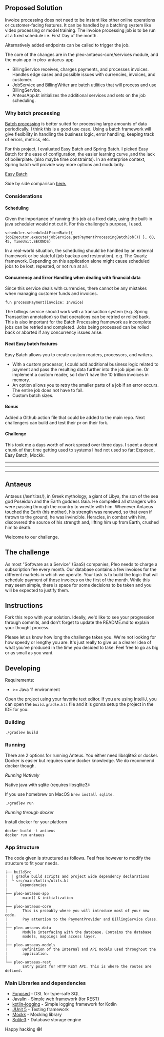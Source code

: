 ## Proposed Solution

Invoice processing does not need to be instant like other online operations or customer-facing features. It can be
handled by a batching system like video processing or model training. The invoice processing job is to be run at a fixed schedule
i.e. First Day of the month.

Alternatively added endpoints can be called to trigger the job.

The core of the changes are in the pleo-antaeus-core/services module, and the main app in pleo-antaeus-app 
   - BillingService receives, charges payments, and processes invoices. Handles edge cases and possible issues with currencies, invoices, and customer.
   - JobService and BillingWriter are batch utilities that will process and use BillingService.
   - AnteusApp.kt initializes the additional services and sets on the job scheduling.
   
### Why batch processing
[Batch processing](https://javaee.github.io/tutorial/batch-processing001.html) is better suited for processing large amounts of data periodically. 
I think this is a good use case. Using a batch framework will give flexibility in handling the business logic, error handling,
keeping track of errors, metrics, etc.

For this project, I evaluated Easy Batch and Spring Batch. I picked Easy Batch for the ease of configuration, the easier learning curve
,and the lack of boilerplate. (also maybe time constraints).
In an enterprise context, Spring batch will provide way more options and modularity.

[Easy Batch](https://github.com/j-easy/easy-batch/tree/master/easy-batch-tutorials)

Side by side comparison [here.](https://github.com/benas/easy-batch-vs-spring-batch/issues/1)

### Considerations
#### Scheduling
Given the importance of running this job at a fixed date, using the built-in java scheduler would not cut it. For this challenge's purpose, I used.
```
scheduler.scheduleAtFixedRate({ jobExecutor.execute(jobService.getPaymentProcessingBatchJob()) }, 60, 45, TimeUnit.SECONDS)
```
In a real-world situation, the scheduling should be handled by an external framework or be stateful (job backup and restoration).
 e.g. The Quartz framework. Depending on this  application alone might cause scheduled jobs to be lost, repeated, or not run at all.
#### Concurrency and Error Handling when dealing with financial data
Since this service deals with currencies, there cannot be any mistakes when managing customer funds and invoices.
```
fun processPayment(invoice: Invoice)
```
The billings service should work with a transaction system (e.g. Spring Transaction annotation) so that operations can be retried or rolled back.
This is also important for the Batch Processing framework as incomplete jobs can be retried and completed. Jobs being processed can be rolled back or aborted if any concurrency issues arise.

#### Neat Easy batch features
Easy Batch allows you to create custom readers, processors, and writers. 
- With a custom processor, I could add additional business
logic related to payment and pass the resulting data further into the job pipeline. Or implement a custom reader,
so I don't have the 10 trillion invoices in memory.
- An option allows you to retry the smaller parts of a job if an error occurs. The entire job does not have to fail.
- Custom batch sizes.

#### Bonus
Added a Github action file that could be added to the main repo. Next challengers can build and test their pr on their fork.

#### Challenge
This took me a days worth of work spread over three days.
I spent a decent chunk of that time getting used to systems I had not used so far: Exposed, Easy Batch, Mockk.
_____________________________________________________________________________________________________
_____________________________________________________________________________________________________
_____________________________________________________________________________________________________
## Antaeus

Antaeus (/ænˈtiːəs/), in Greek mythology, a giant of Libya, the son of the sea god Poseidon and the Earth goddess Gaia. He compelled all strangers who were passing through the country to wrestle with him. Whenever Antaeus touched the Earth (his mother), his strength was renewed, so that even if thrown to the ground, he was invincible. Heracles, in combat with him, discovered the source of his strength and, lifting him up from Earth, crushed him to death.

Welcome to our challenge.

## The challenge

As most "Software as a Service" (SaaS) companies, Pleo needs to charge a subscription fee every month. Our database contains a few invoices for the different markets in which we operate. Your task is to build the logic that will schedule payment of those invoices on the first of the month. While this may seem simple, there is space for some decisions to be taken and you will be expected to justify them.

## Instructions

Fork this repo with your solution. Ideally, we'd like to see your progression through commits, and don't forget to update the README.md to explain your thought process.

Please let us know how long the challenge takes you. We're not looking for how speedy or lengthy you are. It's just really to give us a clearer idea of what you've produced in the time you decided to take. Feel free to go as big or as small as you want.

## Developing

Requirements:
- \>= Java 11 environment

Open the project using your favorite text editor. If you are using IntelliJ, you can open the `build.gradle.kts` file and it is gonna setup the project in the IDE for you.

### Building

```
./gradlew build
```

### Running

There are 2 options for running Anteus. You either need libsqlite3 or docker. Docker is easier but requires some docker knowledge. We do recommend docker though.

*Running Natively*

Native java with sqlite (requires libsqlite3):

If you use homebrew on MacOS `brew install sqlite`.

```
./gradlew run
```

*Running through docker*

Install docker for your platform

```
docker build -t antaeus
docker run antaeus
```

### App Structure
The code given is structured as follows. Feel free however to modify the structure to fit your needs.
```
├── buildSrc
|  | gradle build scripts and project wide dependency declarations
|  └ src/main/kotlin/utils.kt 
|      Dependencies
|
├── pleo-antaeus-app
|       main() & initialization
|
├── pleo-antaeus-core
|       This is probably where you will introduce most of your new code.
|       Pay attention to the PaymentProvider and BillingService class.
|
├── pleo-antaeus-data
|       Module interfacing with the database. Contains the database 
|       models, mappings and access layer.
|
├── pleo-antaeus-models
|       Definition of the Internal and API models used throughout the
|       application.
|
└── pleo-antaeus-rest
        Entry point for HTTP REST API. This is where the routes are defined.
```

### Main Libraries and dependencies
* [Exposed](https://github.com/JetBrains/Exposed) - DSL for type-safe SQL
* [Javalin](https://javalin.io/) - Simple web framework (for REST)
* [kotlin-logging](https://github.com/MicroUtils/kotlin-logging) - Simple logging framework for Kotlin
* [JUnit 5](https://junit.org/junit5/) - Testing framework
* [Mockk](https://mockk.io/) - Mocking library
* [Sqlite3](https://sqlite.org/index.html) - Database storage engine

Happy hacking 😁!
